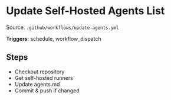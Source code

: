 # Update Self-Hosted Agents List

Source: `.github/workflows/update-agents.yml`

**Triggers**: schedule, workflow_dispatch

## Steps
- Checkout repository
- Get self-hosted runners
- Update agents.md
- Commit & push if changed
